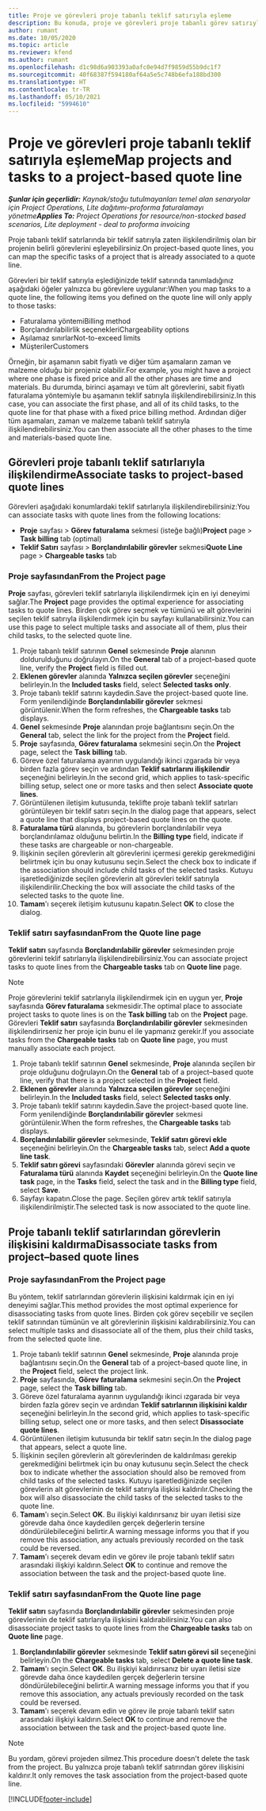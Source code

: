 ```yaml
---
title: Proje ve görevleri proje tabanlı teklif satırıyla eşleme
description: Bu konuda, proje ve görevleri proje tabanlı görev satırıyla eşleme hakkında bilgiler sağlanmaktadır.
author: rumant
ms.date: 10/05/2020
ms.topic: article
ms.reviewer: kfend
ms.author: rumant
ms.openlocfilehash: d1c98d6a903393a0afc0e94d7f9859d55b9dc1f7
ms.sourcegitcommit: 40f68387f594180af64a5e5c748b6efa188bd300
ms.translationtype: HT
ms.contentlocale: tr-TR
ms.lasthandoff: 05/10/2021
ms.locfileid: "5994610"
---
```

# <a name="map-projects-and-tasks-to-a-project-based-quote-line"></a><span data-ttu-id="174c2-103">Proje ve görevleri proje tabanlı teklif satırıyla eşleme</span><span class="sxs-lookup"><span data-stu-id="174c2-103">Map projects and tasks to a project-based quote line</span></span>

<span data-ttu-id="174c2-104">_**Şunlar için geçerlidir:** Kaynak/stoğu tutulmayanları temel alan senaryolar için Project Operations, Lite dağıtımı-proforma faturalamayı yönetme_</span><span class="sxs-lookup"><span data-stu-id="174c2-104">_**Applies To:** Project Operations for resource/non-stocked based scenarios, Lite deployment - deal to proforma invoicing_</span></span>

<span data-ttu-id="174c2-105">Proje tabanlı teklif satırlarında bir teklif satırıyla zaten ilişkilendirilmiş olan bir projenin belirli görevlerini eşleyebilirsiniz.</span><span class="sxs-lookup"><span data-stu-id="174c2-105">On project-based quote lines, you can map the specific tasks of a project that is already associated to a quote line.</span></span>

<span data-ttu-id="174c2-106">Görevleri bir teklif satırıyla eşlediğinizde teklif satırında tanımladığınız aşağıdaki öğeler yalnızca bu görevlere uygulanır:</span><span class="sxs-lookup"><span data-stu-id="174c2-106">When you map tasks to a quote line, the following items you defined on the quote line will only apply to those tasks:</span></span>

- <span data-ttu-id="174c2-107">Faturalama yöntemi</span><span class="sxs-lookup"><span data-stu-id="174c2-107">Billing method</span></span>
- <span data-ttu-id="174c2-108">Borçlandırılabilirlik seçenekleri</span><span class="sxs-lookup"><span data-stu-id="174c2-108">Chargeability options</span></span>
- <span data-ttu-id="174c2-109">Aşılamaz sınırlar</span><span class="sxs-lookup"><span data-stu-id="174c2-109">Not-to-exceed limits</span></span>
- <span data-ttu-id="174c2-110">Müşteriler</span><span class="sxs-lookup"><span data-stu-id="174c2-110">Customers</span></span>

<span data-ttu-id="174c2-111">Örneğin, bir aşamanın sabit fiyatlı ve diğer tüm aşamaların zaman ve malzeme olduğu bir projeniz olabilir.</span><span class="sxs-lookup"><span data-stu-id="174c2-111">For example, you might have a project where one phase is fixed price and all the other phases are time and materials.</span></span> <span data-ttu-id="174c2-112">Bu durumda, birinci aşamayı ve tüm alt görevlerini, sabit fiyatlı faturalama yöntemiyle bu aşamanın teklif satırıyla ilişkilendirebilirsiniz.</span><span class="sxs-lookup"><span data-stu-id="174c2-112">In this case, you can associate the first phase, and all of its child tasks, to the quote line for that phase with a fixed price billing method.</span></span> <span data-ttu-id="174c2-113">Ardından diğer tüm aşamaları, zaman ve malzeme tabanlı teklif satırıyla ilişkilendirebilirsiniz.</span><span class="sxs-lookup"><span data-stu-id="174c2-113">You can then associate all the other phases to the time and materials-based quote line.</span></span>

## <a name="associate-tasks-to-project-based-quote-lines"></a><span data-ttu-id="174c2-114">Görevleri proje tabanlı teklif satırlarıyla ilişkilendirme</span><span class="sxs-lookup"><span data-stu-id="174c2-114">Associate tasks to project-based quote lines</span></span>

<span data-ttu-id="174c2-115">Görevleri aşağıdaki konumlardaki teklif satırlarıyla ilişkilendirebilirsiniz:</span><span class="sxs-lookup"><span data-stu-id="174c2-115">You can associate tasks with quote lines from the following locations:</span></span>

- <span data-ttu-id="174c2-116">**Proje** sayfası > **Görev faturalama** sekmesi (isteğe bağlı)</span><span class="sxs-lookup"><span data-stu-id="174c2-116">**Project** page > **Task billing** tab (optimal)</span></span>
- <span data-ttu-id="174c2-117">**Teklif Satırı** sayfası > **Borçlandırılabilir görevler** sekmesi</span><span class="sxs-lookup"><span data-stu-id="174c2-117">**Quote Line** page > **Chargeable tasks** tab</span></span> 

### <a name="from-the-project-page"></a><span data-ttu-id="174c2-118">Proje sayfasından</span><span class="sxs-lookup"><span data-stu-id="174c2-118">From the Project page</span></span>

<span data-ttu-id="174c2-119">**Proje** sayfası, görevleri teklif satırlarıyla ilişkilendirmek için en iyi deneyimi sağlar.</span><span class="sxs-lookup"><span data-stu-id="174c2-119">The **Project** page provides the optimal experience for associating tasks to quote lines.</span></span> <span data-ttu-id="174c2-120">Birden çok görev seçmek ve tümünü ve alt görevlerini seçilen teklif satırıyla ilişkilendirmek için bu sayfayı kullanabilirsiniz.</span><span class="sxs-lookup"><span data-stu-id="174c2-120">You can use this page to select multiple tasks and associate all of them, plus their child tasks, to the selected quote line.</span></span>

1. <span data-ttu-id="174c2-121">Proje tabanlı teklif satırının **Genel** sekmesinde **Proje** alanının doldurulduğunu doğrulayın.</span><span class="sxs-lookup"><span data-stu-id="174c2-121">On the **General** tab of a project–based quote line, verify the **Project** field is filled out.</span></span>
2. <span data-ttu-id="174c2-122">**Eklenen görevler** alanında **Yalnızca seçilen görevler** seçeneğini belirleyin.</span><span class="sxs-lookup"><span data-stu-id="174c2-122">In the **Included tasks** field, select **Selected tasks only**.</span></span>
3. <span data-ttu-id="174c2-123">Proje tabanlı teklif satırını kaydedin.</span><span class="sxs-lookup"><span data-stu-id="174c2-123">Save the project-based quote line.</span></span> <span data-ttu-id="174c2-124">Form yenilendiğinde **Borçlandırılabilir görevler** sekmesi görüntülenir.</span><span class="sxs-lookup"><span data-stu-id="174c2-124">When the form refreshes, the **Chargeable tasks** tab displays.</span></span>
4. <span data-ttu-id="174c2-125">**Genel** sekmesinde **Proje** alanından proje bağlantısını seçin.</span><span class="sxs-lookup"><span data-stu-id="174c2-125">On the **General** tab, select the link for the project from the **Project** field.</span></span>
5. <span data-ttu-id="174c2-126">**Proje** sayfasında, **Görev faturalama** sekmesini seçin.</span><span class="sxs-lookup"><span data-stu-id="174c2-126">On the **Project** page, select the **Task billing** tab.</span></span>
6. <span data-ttu-id="174c2-127">Göreve özel faturalama ayarının uygulandığı ikinci ızgarada bir veya birden fazla görev seçin ve ardından **Teklif satırlarını ilişkilendir** seçeneğini belirleyin.</span><span class="sxs-lookup"><span data-stu-id="174c2-127">In the second grid, which applies to task-specific billing setup, select one or more tasks and then select **Associate quote lines**.</span></span>
7. <span data-ttu-id="174c2-128">Görüntülenen iletişim kutusunda, teklifte proje tabanlı teklif satırları görüntüleyen bir teklif satırı seçin.</span><span class="sxs-lookup"><span data-stu-id="174c2-128">In the dialog page that appears, select a quote line that displays project-based quote lines on the quote.</span></span>
8. <span data-ttu-id="174c2-129">**Faturalama türü** alanında, bu görevlerin borçlandırılabilir veya borçlandırılamaz olduğunu belirtin.</span><span class="sxs-lookup"><span data-stu-id="174c2-129">In the **Billing type** field, indicate if these tasks are chargeable or non-chargeable.</span></span>
9. <span data-ttu-id="174c2-130">İlişkinin seçilen görevlerin alt görevlerini içermesi gerekip gerekmediğini belirtmek için bu onay kutusunu seçin.</span><span class="sxs-lookup"><span data-stu-id="174c2-130">Select the check box to indicate if the association should include child tasks of the selected tasks.</span></span> <span data-ttu-id="174c2-131">Kutuyu işaretlediğinizde seçilen görevlerin alt görevleri teklif satırıyla ilişkilendirilir.</span><span class="sxs-lookup"><span data-stu-id="174c2-131">Checking the box will associate the child tasks of the selected tasks to the quote line.</span></span>
10. <span data-ttu-id="174c2-132">**Tamam**'ı seçerek iletişim kutusunu kapatın.</span><span class="sxs-lookup"><span data-stu-id="174c2-132">Select **OK** to close the dialog.</span></span>

### <a name="from-the-quote-line-page"></a><span data-ttu-id="174c2-133">Teklif satırı sayfasından</span><span class="sxs-lookup"><span data-stu-id="174c2-133">From the Quote line page</span></span>

<span data-ttu-id="174c2-134">**Teklif satırı** sayfasında **Borçlandırılabilir görevler** sekmesinden proje görevlerini teklif satırlarıyla ilişkilendirebilirsiniz.</span><span class="sxs-lookup"><span data-stu-id="174c2-134">You can associate project tasks to quote lines from the **Chargeable tasks** tab on **Quote line** page.</span></span>

>[!NOTE]
><span data-ttu-id="174c2-135">Proje görevlerini teklif satırlarıyla ilişkilendirmek için en uygun yer, **Proje** sayfasında **Görev faturalama** sekmesidir.</span><span class="sxs-lookup"><span data-stu-id="174c2-135">The optimal place to associate project tasks to quote lines is on the **Task billing** tab on the **Project** page.</span></span> <span data-ttu-id="174c2-136">Görevleri **Teklif satırı** sayfasında **Borçlandırılabilir görevler** sekmesinden ilişkilendirirseniz her proje için bunu el ile yapmanız gerekir.</span><span class="sxs-lookup"><span data-stu-id="174c2-136">If you associate tasks from the **Chargeable tasks** tab on **Quote line** page, you must manually associate each project.</span></span>

1. <span data-ttu-id="174c2-137">Proje tabanlı teklif satırının **Genel** sekmesinde, **Proje** alanında seçilen bir proje olduğunu doğrulayın.</span><span class="sxs-lookup"><span data-stu-id="174c2-137">On the **General** tab of a project–based quote line, verify that there is a project selected in the **Project** field.</span></span>
2. <span data-ttu-id="174c2-138">**Eklenen görevler** alanında **Yalnızca seçilen görevler** seçeneğini belirleyin.</span><span class="sxs-lookup"><span data-stu-id="174c2-138">In the **Included tasks** field, select **Selected tasks only**.</span></span>
3. <span data-ttu-id="174c2-139">Proje tabanlı teklif satırını kaydedin.</span><span class="sxs-lookup"><span data-stu-id="174c2-139">Save the project-based quote line.</span></span> <span data-ttu-id="174c2-140">Form yenilendiğinde **Borçlandırılabilir görevler** sekmesi görüntülenir.</span><span class="sxs-lookup"><span data-stu-id="174c2-140">When the form refreshes, the **Chargeable tasks** tab displays.</span></span>
4. <span data-ttu-id="174c2-141">**Borçlandırılabilir görevler** sekmesinde, **Teklif satırı görevi ekle** seçeneğini belirleyin.</span><span class="sxs-lookup"><span data-stu-id="174c2-141">On the **Chargeable tasks** tab, select **Add a quote line task**.</span></span>
5. <span data-ttu-id="174c2-142">**Teklif satırı görevi** sayfasındaki **Görevler** alanında görevi seçin ve **Faturalama türü** alanında **Kaydet** seçeneğini belirleyin.</span><span class="sxs-lookup"><span data-stu-id="174c2-142">On the **Quote line task** page, in the **Tasks** field, select the task and in the **Billing type** field, select **Save**.</span></span> 
6. <span data-ttu-id="174c2-143">Sayfayı kapatın.</span><span class="sxs-lookup"><span data-stu-id="174c2-143">Close the page.</span></span> <span data-ttu-id="174c2-144">Seçilen görev artık teklif satırıyla ilişkilendirilmiştir.</span><span class="sxs-lookup"><span data-stu-id="174c2-144">The selected task is now associated to the quote line.</span></span>

## <a name="disassociate-tasks-from-projectbased-quote-lines"></a><span data-ttu-id="174c2-145">Proje tabanlı teklif satırlarından görevlerin ilişkisini kaldırma</span><span class="sxs-lookup"><span data-stu-id="174c2-145">Disassociate tasks from project–based quote lines</span></span>

### <a name="from-the-project-page"></a><span data-ttu-id="174c2-146">Proje sayfasından</span><span class="sxs-lookup"><span data-stu-id="174c2-146">From the Project page</span></span>

<span data-ttu-id="174c2-147">Bu yöntem, teklif satırlarından görevlerin ilişkisini kaldırmak için en iyi deneyimi sağlar.</span><span class="sxs-lookup"><span data-stu-id="174c2-147">This method provides the most optimal experience for disassociating tasks from quote lines.</span></span> <span data-ttu-id="174c2-148">Birden çok görev seçebilir ve seçilen teklif satırından tümünün ve alt görevlerinin ilişkisini kaldırabilirsiniz.</span><span class="sxs-lookup"><span data-stu-id="174c2-148">You can select multiple tasks and disassociate all of the them, plus their child tasks, from the selected quote line.</span></span>

1. <span data-ttu-id="174c2-149">Proje tabanlı teklif satırının **Genel** sekmesinde, **Proje** alanında proje bağlantısını seçin.</span><span class="sxs-lookup"><span data-stu-id="174c2-149">On the **General** tab of a project–based quote line, in the **Project** field, select the project link.</span></span>
2. <span data-ttu-id="174c2-150">**Proje** sayfasında, **Görev faturalama** sekmesini seçin.</span><span class="sxs-lookup"><span data-stu-id="174c2-150">On the **Project** page, select the **Task billing** tab.</span></span>
3. <span data-ttu-id="174c2-151">Göreve özel faturalama ayarının uygulandığı ikinci ızgarada bir veya birden fazla görev seçin ve ardından **Teklif satırlarının ilişkisini kaldır** seçeneğini belirleyin.</span><span class="sxs-lookup"><span data-stu-id="174c2-151">In the second grid, which applies to task-specific billing setup, select one or more tasks, and then select **Disassociate quote lines**.</span></span>
4. <span data-ttu-id="174c2-152">Görüntülenen iletişim kutusunda bir teklif satırı seçin.</span><span class="sxs-lookup"><span data-stu-id="174c2-152">In the dialog page that appears, select a quote line.</span></span>
5. <span data-ttu-id="174c2-153">İlişkinin seçilen görevlerin alt görevlerinden de kaldırılması gerekip gerekmediğini belirtmek için bu onay kutusunu seçin.</span><span class="sxs-lookup"><span data-stu-id="174c2-153">Select the check box to indicate whether the association should also be removed from child tasks of the selected tasks.</span></span> <span data-ttu-id="174c2-154">Kutuyu işaretlediğinizde seçilen görevlerin alt görevlerinin de teklif satırıyla ilişkisi kaldırılır.</span><span class="sxs-lookup"><span data-stu-id="174c2-154">Checking the box will also disassociate the child tasks of the selected tasks to the quote line.</span></span>
6. <span data-ttu-id="174c2-155">**Tamam**'ı seçin.</span><span class="sxs-lookup"><span data-stu-id="174c2-155">Select **OK**.</span></span> <span data-ttu-id="174c2-156">Bu ilişkiyi kaldırırsanız bir uyarı iletisi size görevde daha önce kaydedilen gerçek değerlerin tersine döndürülebileceğini belirtir.</span><span class="sxs-lookup"><span data-stu-id="174c2-156">A warning message informs you that if you remove this association, any actuals previously recorded on the task could be reversed.</span></span> 
7. <span data-ttu-id="174c2-157">**Tamam**'ı seçerek devam edin ve görev ile proje tabanlı teklif satırı arasındaki ilişkiyi kaldırın.</span><span class="sxs-lookup"><span data-stu-id="174c2-157">Select **OK** to continue and remove the association between the task and the project-based quote line.</span></span>

### <a name="from-the-quote-line-page"></a><span data-ttu-id="174c2-158">Teklif satırı sayfasından</span><span class="sxs-lookup"><span data-stu-id="174c2-158">From the Quote line page</span></span>

<span data-ttu-id="174c2-159">**Teklif satırı** sayfasında **Borçlandırılabilir görevler** sekmesinden proje görevlerinin de teklif satırlarıyla ilişkisini kaldırabilirsiniz.</span><span class="sxs-lookup"><span data-stu-id="174c2-159">You can also disassociate project tasks to quote lines from the **Chargeable tasks** tab on **Quote line** page.</span></span>

1. <span data-ttu-id="174c2-160">**Borçlandırılabilir görevler** sekmesinde **Teklif satırı görevi sil** seçeneğini belirleyin.</span><span class="sxs-lookup"><span data-stu-id="174c2-160">On the **Chargeable tasks** tab, select **Delete a quote line task**.</span></span>
2. <span data-ttu-id="174c2-161">**Tamam**'ı seçin.</span><span class="sxs-lookup"><span data-stu-id="174c2-161">Select **OK**.</span></span> <span data-ttu-id="174c2-162">Bu ilişkiyi kaldırırsanız bir uyarı iletisi size görevde daha önce kaydedilen gerçek değerlerin tersine döndürülebileceğini belirtir.</span><span class="sxs-lookup"><span data-stu-id="174c2-162">A warning message informs you that if you remove this association, any actuals previously recorded on the task could be reversed.</span></span> 
3. <span data-ttu-id="174c2-163">**Tamam**'ı seçerek devam edin ve görev ile proje tabanlı teklif satırı arasındaki ilişkiyi kaldırın.</span><span class="sxs-lookup"><span data-stu-id="174c2-163">Select **OK** to continue and remove the association between the task and the project-based quote line.</span></span>

>[!NOTE]
> <span data-ttu-id="174c2-164">Bu yordam, görevi projeden silmez.</span><span class="sxs-lookup"><span data-stu-id="174c2-164">This procedure doesn't delete the task from the project.</span></span> <span data-ttu-id="174c2-165">Bu yalnızca proje tabanlı teklif satırından görev ilişkisini kaldırır.</span><span class="sxs-lookup"><span data-stu-id="174c2-165">It only removes the task association from the project-based quote line.</span></span>


[!INCLUDE[footer-include](../../includes/footer-banner.md)]